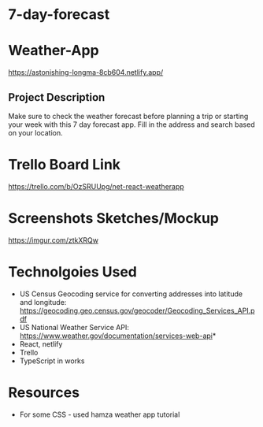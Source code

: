 # 7-day-forecast
# Weather-App

https://astonishing-longma-8cb604.netlify.app/

## Project Description
Make sure to check the weather forecast before planning a trip or starting your week with this 7 day forecast app. Fill in the address and search based on your location.

# Trello Board Link
https://trello.com/b/OzSRUUpg/net-react-weatherapp

# Screenshots Sketches/Mockup
https://imgur.com/ztkXRQw

# Technolgoies Used
* US Census Geocoding service for converting addresses into latitude and longitude: https://geocoding.geo.census.gov/geocoder/Geocoding_Services_API.pdf
* US National Weather Service API: https://www.weather.gov/documentation/services-web-api* 
* React, netlify 
* Trello
* TypeScript in works 

# Resources
* For some CSS - used hamza weather app tutorial

